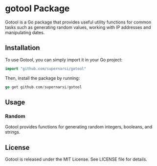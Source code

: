 # gotool Package

Gotool is a Go package that provides useful utility functions for common tasks such as generating random values, working with IP addresses and manipulating dates.

## Installation

To use Gotool, you can simply import it in your Go project:

```go
import "github.com/supernarsi/gotool"

```

Then, install the package by running:

```go
go get github.com/supernarsi/gotool
```

## Usage

### Random

Gotool provides functions for generating random integers, booleans, and strings.


## License
Gotool is released under the MIT License. See LICENSE file for details.
